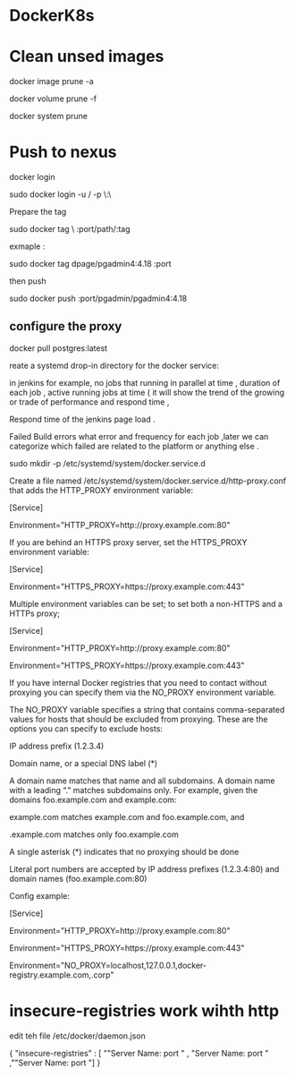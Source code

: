 # DockerK8s
<p>



# Clean unsed images
 <p> docker image prune -a
 <p> docker volume prune -f
 <p> docker system prune

 
# Push to nexus 
 <p> 
 <p> docker login 
 <p> 
 <p> sudo docker login -u /<username/> -p <Pass> \<server>:\<port>
 <p> 
 <p> Prepare the tag 
 <p> sudo docker tag \<Local Full Image name> <server>:port/path/<Image Name>:tag
 <p> exmaple :
 <p> sudo docker tag dpage/pgadmin4:4.18 <server>:port
 <p> then push 
 <p> sudo docker push <server>:port/pgadmin/pgadmin4:4.18
 <p> 
 <p> 
 
## configure the proxy 
 
 <p> docker pull postgres:latest
 <p> reate a systemd drop-in directory for the docker service:

 <p> 
 <p> in jenkins for example,  no  jobs that running in parallel at time  , duration of each job , active running jobs at time ( it will show the trend of the growing or trade of performance and respond time ,
 <p>                               Respond time of the jenkins page load .
 <p>                              Failed  Build errors what error and frequency for each job ,later we can categorize which failed are related to the platform or anything else .
 <p> 
 <p> 
 <p> sudo mkdir -p /etc/systemd/system/docker.service.d
 <p> Create a file named /etc/systemd/system/docker.service.d/http-proxy.conf that adds the HTTP_PROXY environment variable:
 <p> 
 <p> [Service]
 <p> Environment="HTTP_PROXY=http://proxy.example.com:80"
 <p> If you are behind an HTTPS proxy server, set the HTTPS_PROXY environment variable:
 <p> 
 <p> [Service]
 <p> Environment="HTTPS_PROXY=https://proxy.example.com:443"
 <p> Multiple environment variables can be set; to set both a non-HTTPS and a HTTPs proxy;
 <p> 
 <p> [Service]
 <p> Environment="HTTP_PROXY=http://proxy.example.com:80"
 <p> Environment="HTTPS_PROXY=https://proxy.example.com:443"
 <p> If you have internal Docker registries that you need to contact without proxying you can specify them via the NO_PROXY environment variable.
 <p> 
 <p> The NO_PROXY variable specifies a string that contains comma-separated values for hosts that should be excluded from proxying. These are the options you can specify to exclude hosts:
 <p> 
 <p> IP address prefix (1.2.3.4)
 <p> Domain name, or a special DNS label (*)
 <p> A domain name matches that name and all subdomains. A domain name with a leading “.” matches subdomains only. For example, given the domains foo.example.com and example.com:
 <p> example.com matches example.com and foo.example.com, and
 <p> .example.com matches only foo.example.com
 <p> A single asterisk (*) indicates that no proxying should be done
 <p> Literal port numbers are accepted by IP address prefixes (1.2.3.4:80) and domain names (foo.example.com:80)
 <p> Config example:
 <p> 
 <p> [Service]
 <p> Environment="HTTP_PROXY=http://proxy.example.com:80"
 <p> Environment="HTTPS_PROXY=https://proxy.example.com:443"
 <p> Environment="NO_PROXY=localhost,127.0.0.1,docker-registry.example.com,.corp"
 
 # insecure-registries  work wihth http 
 
 <p>  edit teh file /etc/docker/daemon.json
 <p>   {
    "insecure-registries" : [ ""Server Name: port " , "Server Name: port " ,""Server Name: port "]
}
